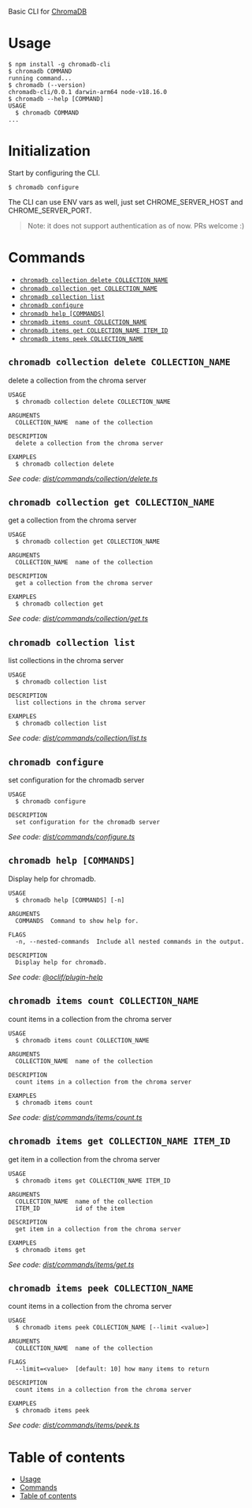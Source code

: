 Basic CLI for [ChromaDB](https://github.com/chroma-core/chroma)

# Usage
<!-- usage -->
```sh-session
$ npm install -g chromadb-cli
$ chromadb COMMAND
running command...
$ chromadb (--version)
chromadb-cli/0.0.1 darwin-arm64 node-v18.16.0
$ chromadb --help [COMMAND]
USAGE
  $ chromadb COMMAND
...
```
<!-- usagestop -->

# Initialization
Start by configuring the CLI.
```sh-session
$ chromadb configure
```

The CLI can use ENV vars as well, just set CHROME_SERVER_HOST and CHROME_SERVER_PORT.

> Note: it does not support authentication as of now. PRs welcome :)

# Commands
<!-- commands -->
* [`chromadb collection delete COLLECTION_NAME`](#chromadb-collection-delete-collection_name)
* [`chromadb collection get COLLECTION_NAME`](#chromadb-collection-get-collection_name)
* [`chromadb collection list`](#chromadb-collection-list)
* [`chromadb configure`](#chromadb-configure)
* [`chromadb help [COMMANDS]`](#chromadb-help-commands)
* [`chromadb items count COLLECTION_NAME`](#chromadb-items-count-collection_name)
* [`chromadb items get COLLECTION_NAME ITEM_ID`](#chromadb-items-get-collection_name-item_id)
* [`chromadb items peek COLLECTION_NAME`](#chromadb-items-peek-collection_name)

## `chromadb collection delete COLLECTION_NAME`

delete a collection from the chroma server

```
USAGE
  $ chromadb collection delete COLLECTION_NAME

ARGUMENTS
  COLLECTION_NAME  name of the collection

DESCRIPTION
  delete a collection from the chroma server

EXAMPLES
  $ chromadb collection delete
```

_See code: [dist/commands/collection/delete.ts](https://github.com/sudhanshug16/chromadb-cli/blob/v0.0.1/dist/commands/collection/delete.ts)_

## `chromadb collection get COLLECTION_NAME`

get a collection from the chroma server

```
USAGE
  $ chromadb collection get COLLECTION_NAME

ARGUMENTS
  COLLECTION_NAME  name of the collection

DESCRIPTION
  get a collection from the chroma server

EXAMPLES
  $ chromadb collection get
```

_See code: [dist/commands/collection/get.ts](https://github.com/sudhanshug16/chromadb-cli/blob/v0.0.1/dist/commands/collection/get.ts)_

## `chromadb collection list`

list collections in the chroma server

```
USAGE
  $ chromadb collection list

DESCRIPTION
  list collections in the chroma server

EXAMPLES
  $ chromadb collection list
```

_See code: [dist/commands/collection/list.ts](https://github.com/sudhanshug16/chromadb-cli/blob/v0.0.1/dist/commands/collection/list.ts)_

## `chromadb configure`

set configuration for the chromadb server

```
USAGE
  $ chromadb configure

DESCRIPTION
  set configuration for the chromadb server
```

_See code: [dist/commands/configure.ts](https://github.com/sudhanshug16/chromadb-cli/blob/v0.0.1/dist/commands/configure.ts)_

## `chromadb help [COMMANDS]`

Display help for chromadb.

```
USAGE
  $ chromadb help [COMMANDS] [-n]

ARGUMENTS
  COMMANDS  Command to show help for.

FLAGS
  -n, --nested-commands  Include all nested commands in the output.

DESCRIPTION
  Display help for chromadb.
```

_See code: [@oclif/plugin-help](https://github.com/oclif/plugin-help/blob/v5.2.19/src/commands/help.ts)_

## `chromadb items count COLLECTION_NAME`

count items in a collection from the chroma server

```
USAGE
  $ chromadb items count COLLECTION_NAME

ARGUMENTS
  COLLECTION_NAME  name of the collection

DESCRIPTION
  count items in a collection from the chroma server

EXAMPLES
  $ chromadb items count
```

_See code: [dist/commands/items/count.ts](https://github.com/sudhanshug16/chromadb-cli/blob/v0.0.1/dist/commands/items/count.ts)_

## `chromadb items get COLLECTION_NAME ITEM_ID`

get item in a collection from the chroma server

```
USAGE
  $ chromadb items get COLLECTION_NAME ITEM_ID

ARGUMENTS
  COLLECTION_NAME  name of the collection
  ITEM_ID          id of the item

DESCRIPTION
  get item in a collection from the chroma server

EXAMPLES
  $ chromadb items get
```

_See code: [dist/commands/items/get.ts](https://github.com/sudhanshug16/chromadb-cli/blob/v0.0.1/dist/commands/items/get.ts)_

## `chromadb items peek COLLECTION_NAME`

count items in a collection from the chroma server

```
USAGE
  $ chromadb items peek COLLECTION_NAME [--limit <value>]

ARGUMENTS
  COLLECTION_NAME  name of the collection

FLAGS
  --limit=<value>  [default: 10] how many items to return

DESCRIPTION
  count items in a collection from the chroma server

EXAMPLES
  $ chromadb items peek
```

_See code: [dist/commands/items/peek.ts](https://github.com/sudhanshug16/chromadb-cli/blob/v0.0.1/dist/commands/items/peek.ts)_
<!-- commandsstop -->
# Table of contents
<!-- toc -->
* [Usage](#usage)
* [Commands](#commands)
* [Table of contents](#table-of-contents)
<!-- tocstop -->
